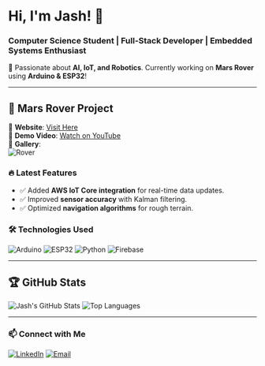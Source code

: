 # Hi, I'm Jash! 👋  
### Computer Science Student | Full-Stack Developer | Embedded Systems Enthusiast  

🚀 Passionate about **AI, IoT, and Robotics**. Currently working on **Mars Rover** using **Arduino & ESP32**!  

---

## 🚀 **Mars Rover Project**
🔗 **Website**: [Visit Here](https://your-rover-website.com)  
🎥 **Demo Video**: [Watch on YouTube](https://your-youtube-link.com)  
📸 **Gallery**:  
![Rover](https://your-image-link.com)  

### 🔥 **Latest Features**
- ✅ Added **AWS IoT Core integration** for real-time data updates.  
- ✅ Improved **sensor accuracy** with Kalman filtering.  
- ✅ Optimized **navigation algorithms** for rough terrain.  

### 🛠️ **Technologies Used**
![Arduino](https://img.shields.io/badge/Arduino-00979D?style=for-the-badge&logo=arduino&logoColor=white)
![ESP32](https://img.shields.io/badge/ESP32-0078D7?style=for-the-badge&logo=espressif)
![Python](https://img.shields.io/badge/Python-FFD43B?style=for-the-badge&logo=python&logoColor=white)
![Firebase](https://img.shields.io/badge/Firebase-FFCA28?style=for-the-badge&logo=firebase)

---

## 🏆 **GitHub Stats**
![Jash's GitHub Stats](https://github-readme-stats.vercel.app/api?username=jashs&show_icons=true&theme=radical)
![Top Languages](https://github-readme-stats.vercel.app/api/top-langs/?username=jashs&layout=compact&theme=radical)

---

### 📫 **Connect with Me**
[![LinkedIn](https://img.shields.io/badge/LinkedIn-blue?style=for-the-badge&logo=linkedin)](https://linkedin.com/in/your-profile)
[![Email](https://img.shields.io/badge/Email-red?style=for-the-badge&logo=gmail)](mailto:your@email.com)
